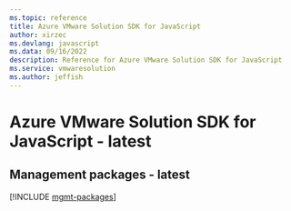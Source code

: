```yaml
---
ms.topic: reference
title: Azure VMware Solution SDK for JavaScript
author: xirzec
ms.devlang: javascript
ms.data: 09/16/2022
description: Reference for Azure VMware Solution SDK for JavaScript
ms.service: vmwaresolution
ms.author: jeffish
---
```

# Azure VMware Solution SDK for JavaScript - latest

## Management packages - latest
[!INCLUDE [mgmt-packages](vmware-solution-mgmt-index.md)]